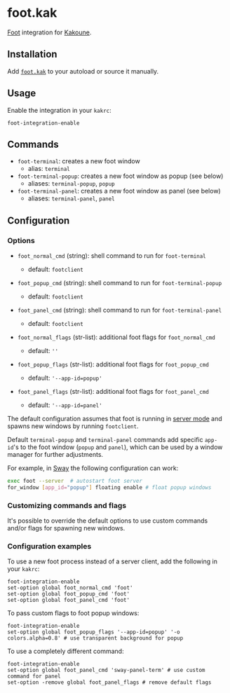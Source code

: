 # foot.kak

[Foot] integration for [Kakoune].

[Foot]: https://codeberg.org/dnkl/foot
[kakoune]: https://kakoune.org

## Installation

Add [`foot.kak`](rc/foot.kak) to your autoload or source it manually.

## Usage

Enable the integration in your `kakrc`:

```kak
foot-integration-enable
```

## Commands

- `foot-terminal`: creates a new foot window
  - alias: `terminal`
- `foot-terminal-popup`: creates a new foot window as popup (see below)
  - aliases: `terminal-popup`, `popup`
- `foot-terminal-panel`: creates a new foot window as panel (see below)
  - aliases: `terminal-panel`, `panel`

## Configuration

### Options

- `foot_normal_cmd` (string): shell command to run for `foot-terminal`
  - default: `footclient`
- `foot_popup_cmd` (string): shell command to run for `foot-terminal-popup`
  - default: `footclient`
- `foot_panel_cmd` (string): shell command to run for `foot-terminal-panel`
  - default: `footclient`

- `foot_normal_flags` (str-list): additional foot flags for `foot_normal_cmd`
  - default: `''`
- `foot_popup_flags` (str-list): additional foot flags for `foot_popup_cmd`
  - default: `'--app-id=popup'`
- `foot_panel_flags` (str-list): additional foot flags for `foot_panel_cmd`
  - default: `'--app-id=panel'`

The default configuration assumes that foot is running in
[server mode][server-mode] and spawns new windows by running `footclient`.

Default `terminal-popup` and `terminal-panel` commands add specific `app-id`'s
to the foot window (`popup` and `panel`), which can be used by a window manager
for further adjustments.

For example, in [Sway][sway] the following configuration can work:

```sh
exec foot --server  # autostart foot server
for_window [app_id="popup"] floating enable # float popup windows
```

### Customizing commands and flags

It's possible to override the default options to use custom commands and/or
flags for spawning new windows.

### Configuration examples

To use a new foot process instead of a server client, add the following in your
`kakrc`:

```kak
foot-integration-enable
set-option global foot_normal_cmd 'foot'
set-option global foot_popup_cmd 'foot'
set-option global foot_panel_cmd 'foot'
```

To pass custom flags to foot popup windows:

```kak
foot-integration-enable
set-option global foot_popup_flags '--app-id=popup' '-o colors.alpha=0.8' # use transparent background for popup
```

To use a completely different command:

```kak
foot-integration-enable
set-option global foot_panel_cmd 'sway-panel-term' # use custom command for panel
set-option -remove global foot_panel_flags # remove default flags
```

[sway]: https://swaywm.org
[server-mode]: https://codeberg.org/dnkl/foot#user-content-server-daemon-mode
